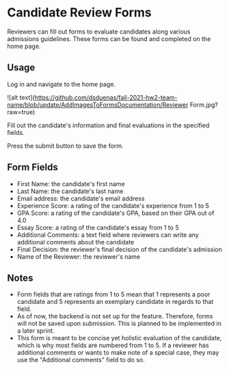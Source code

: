 # Candidate Review Forms

Reviewers can fill out forms to evaluate candidates along various admissions guidelines. These forms can be found and completed on the home page.

## Usage

Log in and navigate to the home page. <!-- If we get it done, "Navigate to 'New Form' page" -->

<!-- Insert image of blank form on home page -->
![alt text](https://github.com/dsduenas/fall-2021-hw2-team-name/blob/update/AddImagesToFormsDocumentation/Reviewer Form.jpg?raw=true)

Fill out the candidate's information and final evaluations in the specified fields.

<!-- Insert image of filled form -->

Press the submit button to save the form.

<!-- Insert image of submitted form -->

## Form Fields

- First Name: the candidate's first name
- Last Name: the candidate's last name
- Email address: the candidate's email address
- Experience Score: a rating of the candidate's experience from 1 to 5 
- GPA Score: a rating of the candidate's GPA, based on their GPA out of 4.0
- Essay Score: a rating of the candidate's essay from 1 to 5
- Additional Comments: a text field where reviewers can write any additional comments about the candidate
- Final Decision: the reviewer's final decision of the candidate's admission
- Name of the Reviewer: the reviewer's name

## Notes

<!-- as of 9/30  -->
- Form fields that are ratings from 1 to 5 mean that 1 represents a poor candidate and 5 represents an exemplary candidate in regards to that field.
- As of now, the backend is not set up for the feature. Therefore, forms will not be saved upon submission. This is planned to be implemented in a later sprint.
- This form is meant to be concise yet holistic evaluation of the candidate, which is why most fields are numbered from 1 to 5. If a reviewer has additional comments or wants to make note of a special case, they may use the "Additional comments" field to do so.